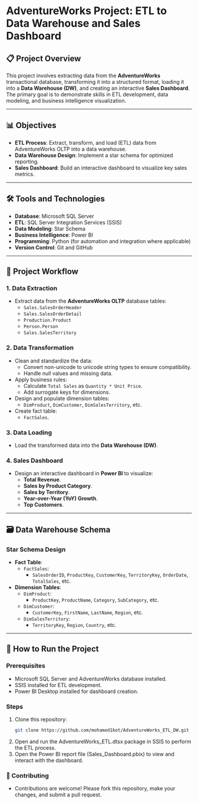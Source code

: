 # AdventureWorks Project: ETL to Data Warehouse and Sales Dashboard

## 📋 Project Overview
This project involves extracting data from the **AdventureWorks** transactional database, transforming it into a structured format, loading it into a **Data Warehouse (DW)**, and creating an interactive **Sales Dashboard**. The primary goal is to demonstrate skills in ETL development, data modeling, and business intelligence visualization.

---

## 📊 Objectives
- **ETL Process**: Extract, transform, and load (ETL) data from AdventureWorks OLTP into a data warehouse.
- **Data Warehouse Design**: Implement a star schema for optimized reporting.
- **Sales Dashboard**: Build an interactive dashboard to visualize key sales metrics.

---

## 🛠️ Tools and Technologies
- **Database**: Microsoft SQL Server
- **ETL**: SQL Server Integration Services (SSIS)
- **Data Modeling**: Star Schema
- **Business Intelligence**: Power BI
- **Programming**: Python (for automation and integration where applicable)
- **Version Control**: Git and GitHub

---

## 📂 Project Workflow

### 1. **Data Extraction**
- Extract data from the **AdventureWorks OLTP** database tables:
  - `Sales.SalesOrderHeader`
  - `Sales.SalesOrderDetail`
  - `Production.Product`
  - `Person.Person`
  - `Sales.SalesTerritory`

### 2. **Data Transformation**
- Clean and standardize the data:
  - Convert non-unicode to unicode string types to ensure compatibility.
  - Handle null values and missing data.
- Apply business rules:
  - Calculate `Total Sales` as `Quantity * Unit Price`.
  - Add surrogate keys for dimensions.
- Design and populate dimension tables:
  - `DimProduct`, `DimCustomer`, `DimSalesTerritory`, etc.
- Create fact table:
  - `FactSales`.

### 3. **Data Loading**
- Load the transformed data into the **Data Warehouse (DW)**.

### 4. **Sales Dashboard**
- Design an interactive dashboard in **Power BI** to visualize:
  - **Total Revenue**.
  - **Sales by Product Category**.
  - **Sales by Territory**.
  - **Year-over-Year (YoY) Growth**.
  - **Top Customers**.

---

## 🗃️ Data Warehouse Schema

### **Star Schema Design**
- **Fact Table**:
  - `FactSales`:
    - `SalesOrderID`, `ProductKey`, `CustomerKey`, `TerritoryKey`, `OrderDate`, `TotalSales`, etc.
- **Dimension Tables**:
  - `DimProduct`:
    - `ProductKey`, `ProductName`, `Category`, `SubCategory`, etc.
  - `DimCustomer`:
    - `CustomerKey`, `FirstName`, `LastName`, `Region`, etc.
  - `DimSalesTerritory`:
    - `TerritoryKey`, `Region`, `Country`, etc.

---

## 🚀 How to Run the Project

### Prerequisites
- Microsoft SQL Server and AdventureWorks database installed.
- SSIS installed for ETL development.
- Power BI Desktop installed for dashboard creation.

### Steps
1. Clone this repository:
   ```bash
   git clone https://github.com/mohamed1kot/AdventureWorks_ETL_DW.git
    ```
2. Open and run the AdventureWorks_ETL.dtsx package in SSIS to perform the ETL process.
3. Open the Power BI report file (Sales_Dashboard.pbix) to view and interact with the dashboard.

### 🤝 Contributing
- Contributions are welcome! Please fork this repository, make your changes, and submit a pull request.
